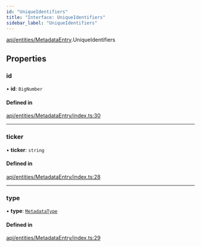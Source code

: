 ```yaml
---
id: "UniqueIdentifiers"
title: "Interface: UniqueIdentifiers"
sidebar_label: "UniqueIdentifiers"
---
```


[api/entities/MetadataEntry](../../../../../modules/API/Entities/MetadataEntry/MetadataEntry.md).UniqueIdentifiers

## Properties

### id

• **id**: `BigNumber`

#### Defined in

[api/entities/MetadataEntry/index.ts:30](https://github.com/PolymeshAssociation/polymesh-sdk/blob/978e4ded6/src/api/entities/MetadataEntry/index.ts#L30)

___

### ticker

• **ticker**: `string`

#### Defined in

[api/entities/MetadataEntry/index.ts:28](https://github.com/PolymeshAssociation/polymesh-sdk/blob/978e4ded6/src/api/entities/MetadataEntry/index.ts#L28)

___

### type

• **type**: [`MetadataType`](../../../../../enums/API/Entities/MetadataEntry/Types/MetadataType/MetadataType.md)

#### Defined in

[api/entities/MetadataEntry/index.ts:29](https://github.com/PolymeshAssociation/polymesh-sdk/blob/978e4ded6/src/api/entities/MetadataEntry/index.ts#L29)
